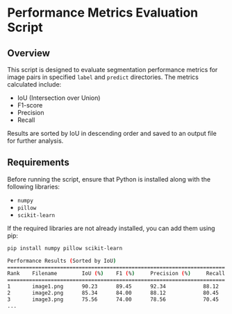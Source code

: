 # Performance Metrics Evaluation Script

## Overview
This script is designed to evaluate segmentation performance metrics for image pairs in specified `label` and `predict` directories. The metrics calculated include:
- IoU (Intersection over Union)
- F1-score
- Precision
- Recall

Results are sorted by IoU in descending order and saved to an output file for further analysis.

## Requirements
Before running the script, ensure that Python is installed along with the following libraries:
- `numpy`
- `pillow`
- `scikit-learn`

If the required libraries are not already installed, you can add them using pip:
```bash
pip install numpy pillow scikit-learn

Performance Results (Sorted by IoU)
======================================================================
Rank    Filename        IoU (%)    F1 (%)     Precision (%)     Recall (%)
======================================================================
1       image1.png      90.23      89.45      92.34            88.12
2       image2.png      85.34      84.00      88.12            80.45
3       image3.png      75.56      74.00      78.56            70.45
...
